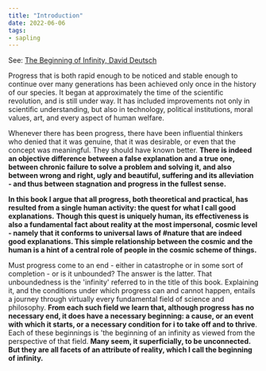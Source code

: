 ```yaml
---
title: "Introduction"
date: 2022-06-06
tags:
- sapling
---
```


See: [The Beginning of Infinity, David Deutsch](/books/The%20Beginning%20of%20Infinity/The%20Beginning%20of%20Infinity,%20David%20Deutsch.md)

Progress that is both rapid enough to be noticed and stable enough to continue over many generations has been achieved only once in the history of our species. It began at approximately the time of the scientific revolution, and is still under way. It has included improvements not only in scientific understanding, but also in technology, political institutions, moral values, art, and every aspect of human welfare.

Whenever there has been progress, there have been influential thinkers who denied that it was genuine, that it was desirable, or even that the concept was meaningful. They should have known better. **There is indeed an objective difference between a false explanation and a true one, between chronic failure to solve a problem and solving it, and also between wrong and right, ugly and beautiful, suffering and its alleviation - and thus between stagnation and progress in the fullest sense.**

**In this book I argue that all progress, both theoretical and practical, has resulted from a single human activity: the quest for what I call good explanations.** **Though this quest is uniquely human, its effectiveness is also a fundamental fact about reality at the most impersonal, cosmic level - namely that it conforms to universal laws of #nature that are indeed good explanations. This simple relationship between the cosmic and the human is a hint of a central role of people in the cosmic scheme of things.**

Must progress come to an end - either in catastrophe or in some sort of completion - or is it unbounded? The answer is the latter. That unboundedness is the 'infinity' referred to in the title of this book. Explaining it, and the conditions under which progress can and cannot happen, entails a journey through virtually every fundamental field of science and philosophy. **From each such field we learn that, although progress has no necessary end, it does have a necessary beginning: a cause, or an event with which it starts, or a necessary condition for i to take off and to thrive**. Each of these beginnings is 'the beginning of an infinity as viewed from the perspective of that field. **Many seem, it superficially, to be unconnected. But they are all facets of an attribute of reality, which I call the beginning of infinity.** 
